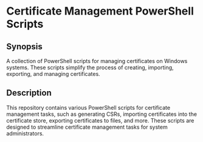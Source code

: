 # Certificate Management PowerShell Scripts

## Synopsis
A collection of PowerShell scripts for managing certificates on Windows systems. These scripts simplify the process of creating, importing, exporting, and managing certificates.

## Description
This repository contains various PowerShell scripts for certificate management tasks, such as generating CSRs, importing certificates into the certificate store, exporting certificates to files, and more. 
These scripts are designed to streamline certificate management tasks for system administrators.